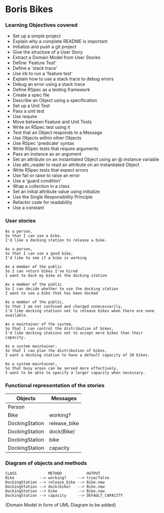 # Boris Bikes

### Learning Objectives covered
- Set up a simple project
- Explain why a complete README is important
- Initialize and push a git project
- Give the structure of a User Story
- Extract a Domain Model from User Stories
- Define 'Feature Test'
- Define a 'stack trace'
- Use irb to run a 'feature test'
- Explain how to use a stack trace to debug errors
- Debug an error using a stack trace
- Define RSpec as a testing framework
- Create a spec file
- Describe an Object using a specification
- Set up a Unit Test
- Pass a unit test
- Use require
- Move between Feature and Unit Tests
- Write an RSpec test using it
- Test that an Object responds to a Message
- Use Objects within other Objects
- Use RSpec 'predicate' syntax
- Write RSpec tests that require arguments
- Pass an instance as an argument
- Set an attribute on an instantiated Object using an @ instance variable
- Use attr_reader to read an attribute on an instantiated Object
- Write RSpec tests that expect errors
- Use fail or raise to raise an error
- Use a 'guard condition'
- Wrap a collection in a class
- Set an initial attribute value using initialize
- Use the Single Responsibility Principle
- Refactor code for readability
- Use a constant

### User stories
```
As a person,
So that I can use a bike,
I'd like a docking station to release a bike.
```
```
As a person,
So that I can use a good bike,
I'd like to see if a bike is working
```
```
As a member of the public
So I can return bikes I've hired
I want to dock my bike at the docking station
```
```
As a member of the public
So I can decide whether to use the docking station
I want to see a bike that has been docked
```
```
As a member of the public,
So that I am not confused and charged unnecessarily,
I'd like docking stations not to release bikes when there are none available.
```
```
As a maintainer of the system,
So that I can control the distribution of bikes,
I'd like docking stations not to accept more bikes than their capacity.
```
```
As a system maintainer,
So that I can plan the distribution of bikes,
I want a docking station to have a default capacity of 20 bikes.
```
```
As a system maintainer,
So that busy areas can be served more effectively,
I want to be able to specify a larger capacity when necessary.
```
### Functional representation of the stories

Objects  | Messages
------------- | -------------
Person  |
Bike  | working?
DockingStation  | release_bike
DockingStation  | dock(Bike)
DockingStation  | bike
DockingStation  | capacity

### Diagram of objects and methods
```
CLASS              METHOD           OUTPUT  
Bike           --> working?     --> true/false
DockingStation --> release_bike --> Bike.new
DockingStation --> dock(bike)   --> Bike.new
DockingStation --> bike         --> Bike.new
DockingStation --> capacity     --> DEFAULT_CAPACITY
```
(Domain Model in form of UML Diagram to be added)
